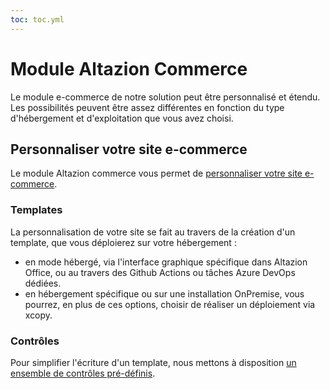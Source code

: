 ```yaml
---
toc: toc.yml
---
```


# Module Altazion Commerce

Le module e-commerce de notre solution peut être personnalisé et étendu. Les possibilités peuvent être assez différentes en fonction du type d'hébergement et d'exploitation que vous avez choisi.

## Personnaliser votre site e-commerce

Le module Altazion commerce vous permet de [personnaliser votre site e-commerce](personnalisation.md).

### Templates

La personnalisation de votre site se fait au travers de la création d'un template, que vous déploierez sur votre hébergement :

* en mode hébergé, via l'interface graphique spécifique dans Altazion Office, ou au travers des Github Actions ou tâches Azure DevOps dédiées.
* en hébergement spécifique ou sur une installation OnPremise, vous pourrez, en plus de ces options, choisir de réaliser un déploiement via xcopy.

### Contrôles

Pour simplifier l'écriture d'un template, nous mettons à disposition [un ensemble de contrôles pré-définis](controls/Altazion.ECommerce.Controls.html).
